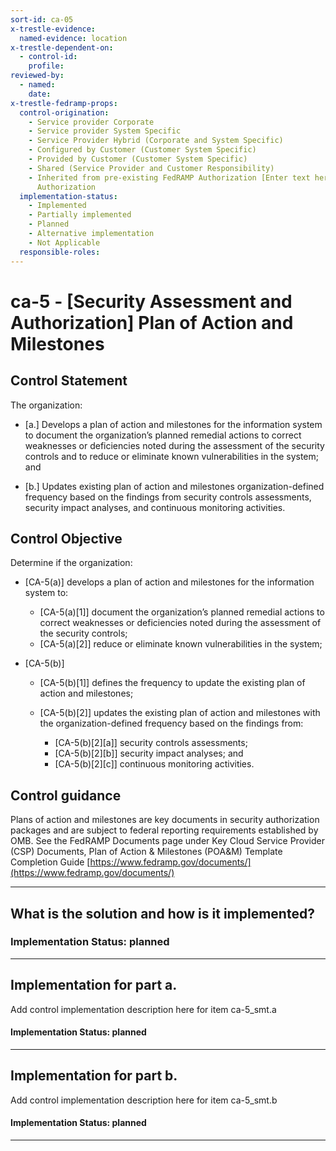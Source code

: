 ```yaml
---
sort-id: ca-05
x-trestle-evidence:
  named-evidence: location
x-trestle-dependent-on:
  - control-id:
    profile:
reviewed-by:
  - named:
    date:
x-trestle-fedramp-props:
  control-origination:
    - Service provider Corporate
    - Service provider System Specific
    - Service Provider Hybrid (Corporate and System Specific)
    - Configured by Customer (Customer System Specific)
    - Provided by Customer (Customer System Specific)
    - Shared (Service Provider and Customer Responsibility)
    - Inherited from pre-existing FedRAMP Authorization [Enter text here], Date of
      Authorization
  implementation-status:
    - Implemented
    - Partially implemented
    - Planned
    - Alternative implementation
    - Not Applicable
  responsible-roles:
---
```


# ca-5 - \[Security Assessment and Authorization\] Plan of Action and Milestones

## Control Statement

The organization:

- \[a.\] Develops a plan of action and milestones for the information system to document the organization’s planned remedial actions to correct weaknesses or deficiencies noted during the assessment of the security controls and to reduce or eliminate known vulnerabilities in the system; and

- \[b.\] Updates existing plan of action and milestones organization-defined frequency based on the findings from security controls assessments, security impact analyses, and continuous monitoring activities.

## Control Objective

Determine if the organization:

- \[CA-5(a)\] develops a plan of action and milestones for the information system to:

  - \[CA-5(a)[1]\] document the organization’s planned remedial actions to correct weaknesses or deficiencies noted during the assessment of the security controls;
  - \[CA-5(a)[2]\] reduce or eliminate known vulnerabilities in the system;

- \[CA-5(b)\]

  - \[CA-5(b)[1]\] defines the frequency to update the existing plan of action and milestones;
  - \[CA-5(b)[2]\] updates the existing plan of action and milestones with the organization-defined frequency based on the findings from:

    - \[CA-5(b)[2][a]\] security controls assessments;
    - \[CA-5(b)[2][b]\] security impact analyses; and
    - \[CA-5(b)[2][c]\] continuous monitoring activities.

## Control guidance

Plans of action and milestones are key documents in security authorization packages and are subject to federal reporting requirements established by OMB.
See the FedRAMP Documents page under Key Cloud Service Provider (CSP) Documents, Plan of Action & Milestones (POA&M) Template Completion Guide [https://www.fedramp.gov/documents/](https://www.fedramp.gov/documents/)

______________________________________________________________________

## What is the solution and how is it implemented?

### Implementation Status: planned

______________________________________________________________________

## Implementation for part a.

Add control implementation description here for item ca-5_smt.a

#### Implementation Status: planned

______________________________________________________________________

## Implementation for part b.

Add control implementation description here for item ca-5_smt.b

#### Implementation Status: planned

______________________________________________________________________
